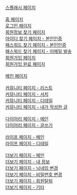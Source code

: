 [스플래시 페이지](https://ssakddook.netlify.app/splash)<br /><br/>
[홈 페이지](https://ssakddook.netlify.app/home)<br />
[로그인 페이지](https://ssakddook.netlify.app/auth/login)<br />
[회원정보 찾기 페이지](https://ssakddook.netlify.app/auth/search)<br />
[아이디 찾기 페이지 - 본인인증](https://ssakddook.netlify.app/auth/find/id)<br />
[패스워드 찾기 페이지 - 본인인증](https://ssakddook.netlify.app/auth/find/password)<br />
[패스워드 찾기 페이지 - 이메일 발송](https://ssakddook.netlify.app/auth/find/password/success)<br />
[회원가입 페이지](https://ssakddook.netlify.app/auth/signup)<br />
[회원가입 완료 페이지](https://ssakddook.netlify.app/auth/signupsuccess)<br/><br/>
[메인 페이지](https://ssakddook.netlify.app/main)<br/><br/>
[커뮤니티 페이지 - 리스트 ](https://ssakddook.netlify.app/community/list)<br />
[커뮤니티 페이지 - 서치 ](https://ssakddook.netlify.app/community/search)<br />
[커뮤니티 페이지 - 디테일 ](https://ssakddook.netlify.app/community/detail)<br />
[커뮤니티 페이지 - 내가 작성한 글](https://ssakddook.netlify.app/community/my-article)<br /><br/>
[다이어리 페이지 - 메인](https://ssakddook.netlify.app/diary)<br />
[다이어리 페이지 - 글쓰기](https://ssakddook.netlify.app/diary/write)<br /><br/>
[라이프 페이지 - 메인](https://ssakddook.netlify.app/life)<br/>
[라이프 페이지 - 디테일](https://ssakddook.netlify.app/life/detail)<br/><br/>
[더보기 페이지 - 메인](https://ssakddook.netlify.app/more)<br/>
[더보기 페이지 - 내 정보](https://ssakddook.netlify.app/more/my-information)<br/>
[더보기 페이지 - 닉네임 변경](https://ssakddook.netlify.app/more/change-nickname)<br/>
[더보기 페이지 - 비밀번호 변경](https://ssakddook.netlify.app/more/my-password)<br/>
[더보기 페이지 - 회원탈퇴](https://ssakddook.netlify.app/more/secession)<br/>
[더보기 페이지 - 기타](https://ssakddook.netlify.app/more/etc)<br/>





